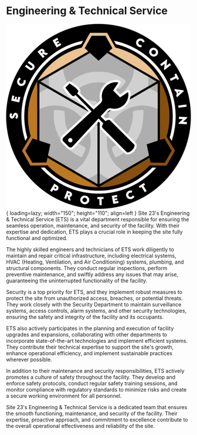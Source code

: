 # Engineering & Technical Service

![Image title](images/logo.png){ loading=lazy; width="150"; height="110"; align=left } Site 23's Engineering & Technical Service (ETS) is a vital department responsible for ensuring the seamless operation, maintenance, and security of the facility. With their expertise and dedication, ETS plays a crucial role in keeping the site fully functional and optimized.

The highly skilled engineers and technicians of ETS work diligently to maintain and repair critical infrastructure, including electrical systems, HVAC (Heating, Ventilation, and Air Conditioning) systems, plumbing, and structural components. They conduct regular inspections, perform preventive maintenance, and swiftly address any issues that may arise, guaranteeing the uninterrupted functionality of the facility.

Security is a top priority for ETS, and they implement robust measures to protect the site from unauthorized access, breaches, or potential threats. They work closely with the Security Department to maintain surveillance systems, access controls, alarm systems, and other security technologies, ensuring the safety and integrity of the facility and its occupants.

ETS also actively participates in the planning and execution of facility upgrades and expansions, collaborating with other departments to incorporate state-of-the-art technologies and implement efficient systems. They contribute their technical expertise to support the site's growth, enhance operational efficiency, and implement sustainable practices wherever possible.

In addition to their maintenance and security responsibilities, ETS actively promotes a culture of safety throughout the facility. They develop and enforce safety protocols, conduct regular safety training sessions, and monitor compliance with regulatory standards to minimize risks and create a secure working environment for all personnel.

Site 23's Engineering & Technical Service is a dedicated team that ensures the smooth functioning, maintenance, and security of the facility. Their expertise, proactive approach, and commitment to excellence contribute to the overall operational effectiveness and reliability of the site.